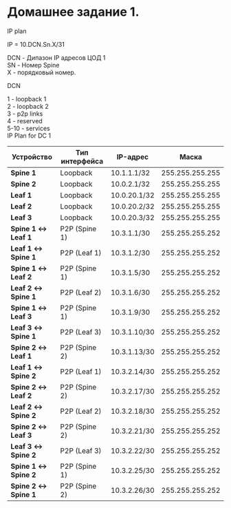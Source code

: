 # Домашнее задание 1.

IP plan    

IP = 10.DCN.Sn.X/31    

DCN - Дипазон IP адресов ЦОД 1    
SN  - Номер Spine   
X   - порядковый номер.  

DCN   

1 - loopback 1  
2 - loopback 2  
3 - p2p links  
4 - reserved   
5-10 - services  
IP Plan for DC 1   

| Устройство           | Тип интерфейса  | IP-адрес          | Маска          |
|----------------------|-----------------|------------------ |----------------|
| **Spine 1**           | Loopback        | 10.1.1.1/32      | 255.255.255.255|
| **Spine 2**           | Loopback        | 10.0.2.1/32      | 255.255.255.255|
| **Leaf 1**            | Loopback        | 10.0.20.1/32     | 255.255.255.255|
| **Leaf 2**            | Loopback        | 10.0.20.2/32     | 255.255.255.255|
| **Leaf 3**            | Loopback        | 10.0.20.3/32     | 255.255.255.255|
| **Spine 1 ↔ Leaf 1**  | P2P (Spine 1)   | 10.3.1.1/30      | 255.255.255.252|
| **Leaf 1 ↔ Spine 1**  | P2P (Leaf 1)    | 10.3.1.2/30      | 255.255.255.252|
| **Spine 1 ↔ Leaf 2**  | P2P (Spine 1)   | 10.3.1.5/30      | 255.255.255.252|
| **Leaf 2 ↔ Spine 1**  | P2P (Leaf 2)    | 10.3.1.6/30      | 255.255.255.252|
| **Spine 1 ↔ Leaf 3**  | P2P (Spine 1)   | 10.3.1.9/30      | 255.255.255.252|
| **Leaf 3 ↔ Spine 1**  | P2P (Leaf 3)    | 10.3.1.10/30     | 255.255.255.252|
| **Spine 2 ↔ Leaf 1**  | P2P (Spine 2)   | 10.3.1.13/30     | 255.255.255.252|
| **Leaf 1 ↔ Spine 2**  | P2P (Leaf 1)    | 10.3.2.14/30     | 255.255.255.252|
| **Spine 2 ↔ Leaf 2**  | P2P (Spine 2)   | 10.3.2.17/30     | 255.255.255.252|
| **Leaf 2 ↔ Spine 2**  | P2P (Leaf 2)    | 10.3.2.18/30     | 255.255.255.252|
| **Spine 2 ↔ Leaf 3**  | P2P (Spine 2)   | 10.3.2.21/30     | 255.255.255.252|
| **Leaf 3 ↔ Spine 2**  | P2P (Leaf 3)    | 10.3.2.22/30     | 255.255.255.252|
| **Spine 1 ↔ Spine 2** | P2P (Spine 1)   | 10.3.2.25/30     | 255.255.255.252|
| **Spine 2 ↔ Spine 1** | P2P (Spine 2)   | 10.3.2.26/30     | 255.255.255.252|



